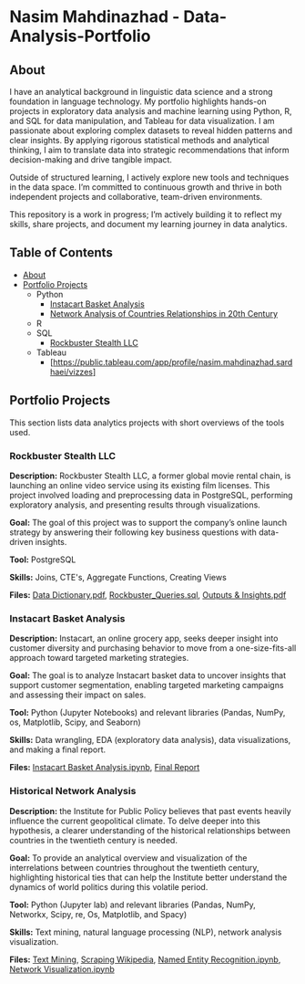 # Nasim Mahdinazhad - Data-Analysis-Portfolio
## About

I have an analytical background in linguistic data science and a strong foundation in language technology. 
My portfolio highlights hands-on projects in exploratory data analysis and machine learning using Python, R, and SQL for data manipulation, and Tableau for data visualization. I am passionate about exploring complex datasets to reveal hidden patterns and clear insights. By applying rigorous statistical methods and analytical thinking, I aim to translate data into strategic recommendations that inform decision-making and drive tangible impact.

Outside of structured learning, I actively explore new tools and techniques in the data space. I’m committed to continuous growth and thrive in both independent projects and collaborative, team-driven environments.

This repository is a work in progress; I’m actively building it to reflect my skills, share projects, and document my learning journey in data analytics. 

## Table of Contents
- [About](#about)
- [Portfolio Projects](#portfolio-projects)
  - Python
    - [Instacart Basket Analysis](#Instacart-Basket-Analysis)
    - [Network Analysis of Countries Relationships in 20th Century](#Historical-Network-Analysis)
  - R
  - SQL
    - [Rockbuster Stealth LLC](#rockbuster-stealth-llc)
  - Tableau
    - [https://public.tableau.com/app/profile/nasim.mahdinazhad.sardhaei/vizzes]

## Portfolio Projects
This section lists data analytics projects with short overviews of the tools used.
### Rockbuster Stealth LLC 
**Description:** Rockbuster Stealth LLC, a former global movie rental chain, is launching an online video service using its existing film licenses. This project involved loading and preprocessing data in PostgreSQL, performing exploratory analysis, and presenting results through visualizations.

**Goal:** The goal of this project was to support the company’s online launch strategy by answering their following key business questions with data-driven insights. 

**Tool:** PostgreSQL

**Skills:** Joins, CTE's, Aggregate Functions, Creating Views

**Files:** [Data Dictionary.pdf](https://github.com/NasimMahdinazhad/Rockbuster-Stealth-LLC/blob/main/Data%20Dictionary.pdf),
           [Rockbuster_Queries.sql](https://github.com/NasimMahdinazhad/Rockbuster-Stealth-LLC/blob/main/Rockbuster_Queries.sql),
           [Outputs & Insights.pdf](https://github.com/NasimMahdinazhad/Rockbuster-Stealth-LLC/blob/main/Outputs%20%26%20Insights.pdf)
           
### Instacart Basket Analysis 
**Description:** Instacart, an online grocery app, seeks deeper insight into customer diversity and purchasing behavior to move from a one-size-fits-all approach toward targeted marketing strategies. 

**Goal:** The goal is to analyze Instacart basket data to uncover insights that support customer segmentation, enabling targeted marketing campaigns and assessing their impact on sales.

**Tool:** Python (Jupyter Notebooks) and relevant libraries (Pandas, NumPy, os, Matplotlib, Scipy, and Seaborn)

**Skills:** Data wrangling, EDA (exploratory data analysis), data visualizations, and making a final report.

**Files:** [Instacart Basket Analysis.ipynb](https://github.com/NasimMahdinazhad/Instacart-Basket-Analysis/blob/main/Analysis.ipynb),
           [Final Report](https://github.com/NasimMahdinazhad/Instacart-Basket-Analysis/blob/main/Report%20%26%20Insights.pdf)

### Historical Network Analysis 
**Description:** the Institute for Public Policy believes that past events heavily influence the current geopolitical climate. To delve deeper into this hypothesis, a clearer understanding of the historical relationships between countries in the twentieth century is needed.

**Goal:** To provide an analytical overview and visualization of the interrelations between countries throughout the twentieth century, highlighting historical ties that can help the Institute better understand the dynamics of world politics during this volatile period.

**Tool:** Python (Jupyter lab) and relevant libraries (Pandas, NumPy, Networkx, Scipy, re, Os, Matplotlib, and Spacy)

**Skills:** Text mining, natural language processing (NLP), network analysis visualization.

**Files:** [Text Mining](https://github.com/NasimMahdinazhad/20th-century/blob/main/TextMining.ipynb),
           [Scraping Wikipedia](https://github.com/NasimMahdinazhad/20th-century/blob/main/scraping_wiki.ipynb),
           [Named Entity Recognition.ipynb](https://github.com/NasimMahdinazhad/20th-century/blob/main/NamedEntityRecongition_Netwrok_Analysis.ipynb),
           [Network Visualization.ipynb](https://github.com/NasimMahdinazhad/20th-century/blob/main/NamedEntityRecongition_Netwrok_Analysis.ipynb) 
           
           

